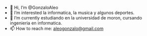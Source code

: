 - 👋 Hi, I’m @GonzaloAleo
- 👀 I’m interested  la informatica, la musica y algunos deportes.
- 🌱 I’m currently estudiando en la universidad de moron, cursando  ingenieria en  informatica.
 - 📫 How to reach me: aleogonzalo@gmail.com

<!---
GonzaloAleo/GonzaloAleo is a ✨ special ✨ repository because its `README.md` (this file) appears on your GitHub profile.
You can click the Preview link to take a look at your changes.
--->
